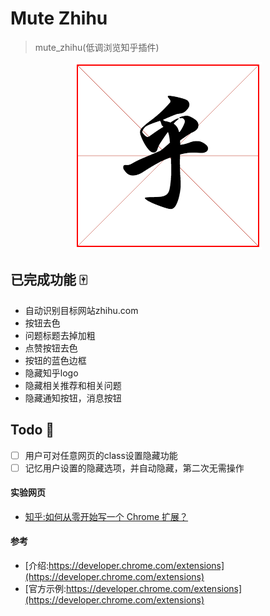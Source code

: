 # Mute Zhihu

> mute_zhihu(低调浏览知乎插件)

<p align="center">
  <img src="/mutezhihu.png"/>
</p>

## 已完成功能 :mahjong:

- 自动识别目标网站zhihu.com
- 按钮去色  
- 问题标题去掉加粗  
- 点赞按钮去色  
- 按钮的蓝色边框  
- 隐藏知乎logo  
- 隐藏相关推荐和相关问题  
- 隐藏通知按钮，消息按钮   

## Todo :rocket:

- [ ] 用户可对任意网页的class设置隐藏功能  
- [ ] 记忆用户设置的隐藏选项，并自动隐藏，第二次无需操作  

#### 实验网页

- [知乎:如何从零开始写一个 Chrome 扩展？](https://www.zhihu.com/question/20179805)

#### 参考

- [介绍:https://developer.chrome.com/extensions](https://developer.chrome.com/extensions)
- [官方示例:https://developer.chrome.com/extensions](https://developer.chrome.com/extensions)
